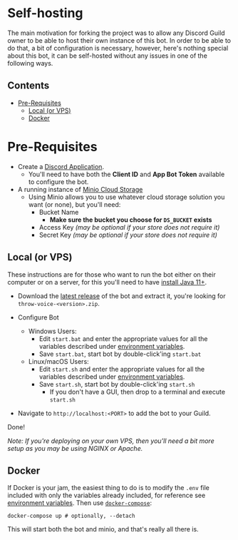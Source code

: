 # Self-hosting
The main motivation for forking the project was to allow any Discord Guild owner to be able to host their own instance
of this bot. In order to be able to do that, a bit of configuration is necessary, however, here's nothing special about
this bot, it can be self-hosted without any issues in one of the following ways.

<!-- START doctoc generated TOC please keep comment here to allow auto update -->
<!-- DON'T EDIT THIS SECTION, INSTEAD RE-RUN doctoc TO UPDATE -->
## Contents

- [Pre-Requisites](#pre-requisites)
  - [Local (or VPS)](#local-or-vps)
  - [Docker](#docker)

<!-- END doctoc generated TOC please keep comment here to allow auto update -->

# Pre-Requisites

- Create a [Discord Application](https://discordapp.com/developers/application).
  - You'll need to have both the **Client ID** and **App Bot Token** available to configure the bot.
- A running instance of [Minio Cloud Storage](https://www.minio.io/)
  - Using Minio allows you to use whatever cloud storage solution you want (or none), but you'll need:
    - Bucket Name
      - **Make sure the bucket you choose for `DS_BUCKET` exists**
    - Access Key _(may be optional if your store does not require it)_
    - Secret Key _(may be optional if your store does not require it)_

## Local (or VPS)

These instructions are for those who want to run the bot either on their computer or on a server, for this you'll need to
have [install Java 11+](https://adoptopenjdk.net/).

- Download the [latest release](https://github.com/guacamoledragon/throw-voice/releases) of the bot and extract it,
  you're looking for `throw-voice-<version>.zip`.

- Configure Bot
  - Windows Users:
    - Edit `start.bat` and enter the appropriate values for all the variables described under [environment variables](./environment-variables.md).
    - Save `start.bat`, start bot by double-click'ing `start.bat`
  - Linux/macOS Users:
    - Edit `start.sh` and enter the appropriate values for all the variables described under [environment variables](./environment-variables.md).
    - Save `start.sh`, start bot by double-click'ing `start.sh`
      - If you don't have a GUI, then drop to a terminal and execute `start.sh`

- Navigate to `http://localhost:<PORT>` to add the bot to your Guild. 

Done!

_Note: If you're deploying on your own VPS, then you'll need a bit more setup as you may be using NGINX or Apache._

## Docker

If Docker is your jam, the easiest thing to do is to modify the `.env` file included with only the variables already included,
for reference see [environment variables](./environment-variables.md). Then use [`docker-compose`](https://docs.docker.com/compose/):

    docker-compose up # optionally, --detach

This will start both the bot and minio, and that's really all there is.
